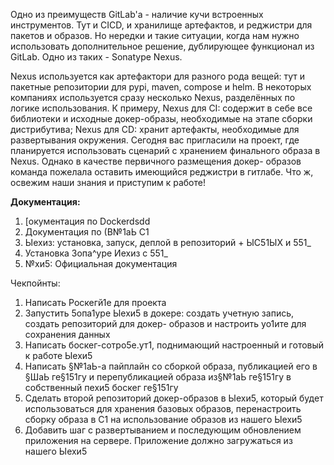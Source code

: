 Одно из преимуществ GitLab'a - наличие кучи встроенных инструментов. Тут и СIСD, и хранилище артефактов, и реджистри для пакетов и образов. Но нередки и такие ситуации, когда нам нужно использовать дополнительное решение, дублирующее функционал из GitLab. Одно из таких - Sonatype Nexus.

Nexus используется как артефактори для разного рода вещей: тут и пакетные репозитории для pypi, maven, compose и helm. В некоторых компаниях используется сразу несколько Nexus, разделённых по логике использования. К примеру, Nexus для СI: содержит в себе все библиотеки и исходные докер-образы, необходимые на этапе сборки дистрибутива; Nexus для CD: хранит артефакты, необходимые для развертывания окружения.
Сегодня вас пригласили на проект, где планируется использовать сценарий с хранением финального образа в Nexus. Однако в качестве первичного размещения докер- образов команда пожелала оставить имеющийся реджистри в гитлабе. Что ж, освежим наши знания и приступим к работе!

**Документация:** 
1. [окументация по Dockerdsdd
2.	Документация по (В№1аЬ С1
3.	Ыехиз: установка, запуск, деплой в репозиторий + ЫС51ЫХ и 551_
4.	Установка Зопа^уре Иехиз с 551_
5.	№хи5: Официальная документация

Чекпойнты:
1.	Написать Роскегй1е для проекта
2.	Запустить 5опа1уре Ыехи5 в докере: создать учетную запись, создать репозиторий для докер- образов и настроить уо1ите для сохранения данных
3.	Написать боскег-сотро5е.ут1, поднимающий настроенный и готовый к работе Ыехи5
4.	Написать §№1аЬ-а пайплайн со сборкой образа, публикацией его в §ШаЬ ге§151гу и перепубликацией образа из§№1аЬ ге§151гу в собственный пехи5 боскег ге§151гу
5.	Сделать второй репозиторий докер-образов в Ыехи5, который будет использоваться для хранения базовых образов, перенастроить сборку образа в С1 на использование образов из нашего Ыехи5
6.	Добавить шаг с развертыванием и последующим обновлением приложения на сервере. Приложение должно загружаться из нашего Ыехи5
